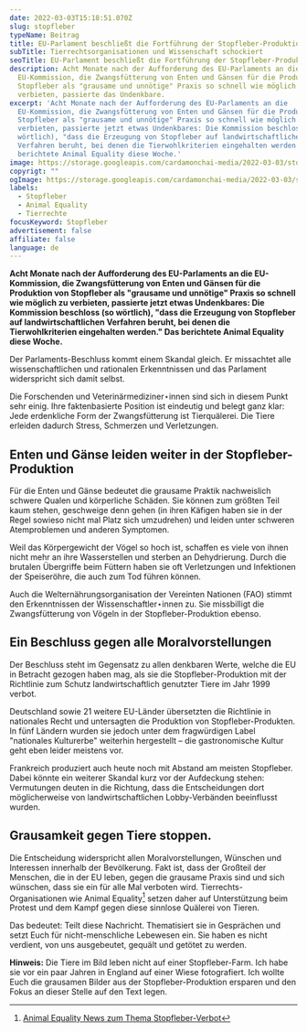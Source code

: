```yaml
---
date: 2022-03-03T15:18:51.070Z
slug: stopfleber
typeName: Beitrag
title: EU-Parlament beschließt die Fortführung der Stopfleber-Produktion
subTitle: Tierrechtsorganisationen und Wissenschaft schockiert
seoTitle: EU-Parlament beschließt die Fortführung der Stopfleber-Produktion
description: Acht Monate nach der Aufforderung des EU-Parlaments an die
  EU-Kommission, die Zwangsfütterung von Enten und Gänsen für die Produktion von
  Stopfleber als "grausame und unnötige" Praxis so schnell wie möglich zu
  verbieten, passierte das Undenkbare.
excerpt: 'Acht Monate nach der Aufforderung des EU-Parlaments an die
  EU-Kommission, die Zwangsfütterung von Enten und Gänsen für die Produktion von
  Stopfleber als "grausame und unnötige" Praxis so schnell wie möglich zu
  verbieten, passierte jetzt etwas Undenkbares: Die Kommission beschloss (so
  wörtlich), "dass die Erzeugung von Stopfleber auf landwirtschaftlichen
  Verfahren beruht, bei denen die Tierwohlkriterien eingehalten werden." Das
  berichtete Animal Equality diese Woche.'
image: https://storage.googleapis.com/cardamonchai-media/2022-03-03/stopfleber-jpg-imagine-283818_667268_1024_768/640.webp
copyrigt: ""
ogImage: https://storage.googleapis.com/cardamonchai-media/2022-03-03/stopfleber-fb-png-imagine-283818_67736b_1200_628/640.webp
labels:
  - Stopfleber
  - Animal Equality
  - Tierrechte
focusKeyword: Stopfleber
advertisement: false
affiliate: false
language: de
---
```

**Acht Monate nach der Aufforderung des EU-Parlaments an die EU-Kommission, die Zwangsfütterung von Enten und Gänsen für die Produktion von Stopfleber als "grausame und unnötige" Praxis so schnell wie möglich zu verbieten, passierte jetzt etwas Undenkbares: Die Kommission beschloss (so wörtlich), "dass die Erzeugung von Stopfleber auf landwirtschaftlichen Verfahren beruht, bei denen die Tierwohlkriterien eingehalten werden." Das berichtete Animal Equality diese Woche.**

Der Parlaments-Beschluss kommt einem Skandal gleich. Er missachtet alle wissenschaftlichen und rationalen Erkenntnissen und das Parlament widerspricht sich damit selbst.

Die Forschenden und Veterinärmediziner⋆innen sind sich in diesem Punkt sehr einig. Ihre faktenbasierte Position ist eindeutig und belegt ganz klar: Jede erdenkliche Form der Zwangsfütterung ist Tierquälerei. Die Tiere erleiden dadurch Stress, Schmerzen und Verletzungen.

## Enten und Gänse leiden weiter in der Stopfleber-Produktion

Für die Enten und Gänse bedeutet die grausame Praktik nachweislich schwere Qualen und körperliche Schäden. Sie können zum größten Teil kaum stehen, geschweige denn gehen (in ihren Käfigen haben sie in der Regel sowieso nicht mal Platz sich umzudrehen) und leiden unter schweren Atemproblemen und anderen Symptomen.

Weil das Körpergewicht der Vögel so hoch ist, schaffen es viele von ihnen nicht mehr an ihre Wasserstellen und sterben an Dehydrierung. Durch die brutalen Übergriffe beim Füttern haben sie oft Verletzungen und Infektionen der Speiseröhre, die auch zum Tod führen können.

Auch die Welternährungsorganisation der Vereinten Nationen (FAO) stimmt den Erkenntnissen der Wissenschaftler⋆innen zu. Sie missbilligt die Zwangsfütterung von Vögeln in der Stopfleber-Produktion ebenso.

## Ein Beschluss gegen alle Moralvorstellungen

Der Beschluss steht im Gegensatz zu allen denkbaren Werte, welche die EU in Betracht gezogen haben mag, als sie die Stopfleber-Produktion mit der Richtlinie zum Schutz landwirtschaftlich genutzter Tiere im Jahr 1999 verbot. 

Deutschland sowie 21 weitere EU-Länder übersetzten die Richtlinie in nationales Recht und untersagten die Produktion von Stopfleber-Produkten. In fünf Ländern wurden sie jedoch unter dem fragwürdigen Label "nationales Kulturerbe" weiterhin hergestellt – die gastronomische Kultur geht eben leider meistens vor.

Frankreich produziert auch heute noch mit Abstand am meisten Stopfleber. Dabei könnte ein weiterer Skandal kurz vor der Aufdeckung stehen: Vermutungen deuten in die Richtung, dass die Entscheidungen dort möglicherweise von landwirtschaftlichen Lobby-Verbänden beeinflusst wurden.

## Grausamkeit gegen Tiere stoppen.

Die Entscheidung widerspricht allen Moralvorstellungen, Wünschen und Interessen innerhalb der Bevölkerung. Fakt ist, dass der Großteil der Menschen, die in der EU leben, gegen die grausame Praxis sind und sich wünschen, dass sie ein für alle Mal verboten wird. Tierrechts-Organisationen wie Animal Equality[^1] setzen daher auf Unterstützung beim Protest und dem Kampf gegen diese sinnlose Quälerei von Tieren.

Das bedeutet: Teilt diese Nachricht. Thematisiert sie in Gesprächen und setzt Euch für nicht-menschliche Lebewesen ein. Sie haben es nicht verdient, von uns ausgebeutet, gequält und getötet zu werden.

**Hinweis:** Die Tiere im Bild leben nicht auf einer Stopfleber-Farm. Ich habe sie vor ein paar Jahren in England auf einer Wiese fotografiert. Ich wollte Euch die grausamen Bilder aus der Stopfleber-Produktion ersparen und den Fokus an dieser Stelle auf den Text legen.

[^1]: [Animal Equality News zum Thema Stopfleber-Verbot](https://animalequality.de/neuigkeiten/2022/03/01/europaisches-parlament-halt-stopfleber-fur-tierschutzkonform/)